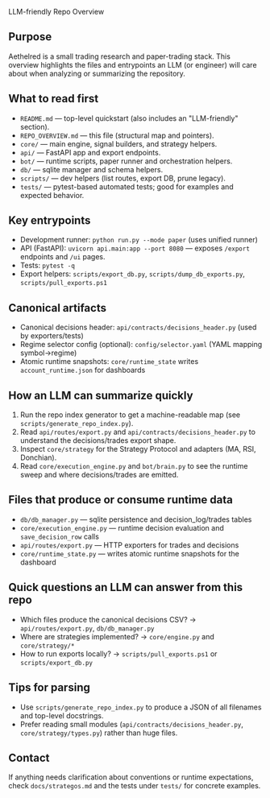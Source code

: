 LLM-friendly Repo Overview

Purpose
-------
Aethelred is a small trading research and paper-trading stack. This overview highlights the files and entrypoints an LLM (or engineer) will care about when analyzing or summarizing the repository.

What to read first
------------------
- `README.md` — top-level quickstart (also includes an "LLM-friendly" section).
- `REPO_OVERVIEW.md` — this file (structural map and pointers).
- `core/` — main engine, signal builders, and strategy helpers.
- `api/` — FastAPI app and export endpoints.
- `bot/` — runtime scripts, paper runner and orchestration helpers.
- `db/` — sqlite manager and schema helpers.
- `scripts/` — dev helpers (list routes, export DB, prune legacy).
- `tests/` — pytest-based automated tests; good for examples and expected behavior.

Key entrypoints
---------------
- Development runner: `python run.py --mode paper` (uses unified runner)
- API (FastAPI): `uvicorn api.main:app --port 8080` — exposes `/export` endpoints and `/ui` pages.
- Tests: `pytest -q`
- Export helpers: `scripts/export_db.py`, `scripts/dump_db_exports.py`, `scripts/pull_exports.ps1`

Canonical artifacts
-------------------
- Canonical decisions header: `api/contracts/decisions_header.py` (used by exporters/tests)
- Regime selector config (optional): `config/selector.yaml` (YAML mapping symbol->regime)
- Atomic runtime snapshots: `core/runtime_state` writes `account_runtime.json` for dashboards

How an LLM can summarize quickly
--------------------------------
1. Run the repo index generator to get a machine-readable map (see `scripts/generate_repo_index.py`).
2. Read `api/routes/export.py` and `api/contracts/decisions_header.py` to understand the decisions/trades export shape.
3. Inspect `core/strategy` for the Strategy Protocol and adapters (MA, RSI, Donchian).
4. Read `core/execution_engine.py` and `bot/brain.py` to see the runtime sweep and where decisions/trades are emitted.

Files that produce or consume runtime data
-----------------------------------------
- `db/db_manager.py` — sqlite persistence and decision_log/trades tables
- `core/execution_engine.py` — runtime decision evaluation and `save_decision_row` calls
- `api/routes/export.py` — HTTP exporters for trades and decisions
- `core/runtime_state.py` — writes atomic runtime snapshots for the dashboard

Quick questions an LLM can answer from this repo
------------------------------------------------
- Which files produce the canonical decisions CSV?  -> `api/routes/export.py`, `db/db_manager.py`
- Where are strategies implemented? -> `core/engine.py` and `core/strategy/*`
- How to run exports locally? -> `scripts/pull_exports.ps1` or `scripts/export_db.py`

Tips for parsing
----------------
- Use `scripts/generate_repo_index.py` to produce a JSON of all filenames and top-level docstrings.
- Prefer reading small modules (`api/contracts/decisions_header.py`, `core/strategy/types.py`) rather than huge files.

Contact
-------
If anything needs clarification about conventions or runtime expectations, check `docs/strategos.md` and the tests under `tests/` for concrete examples.
